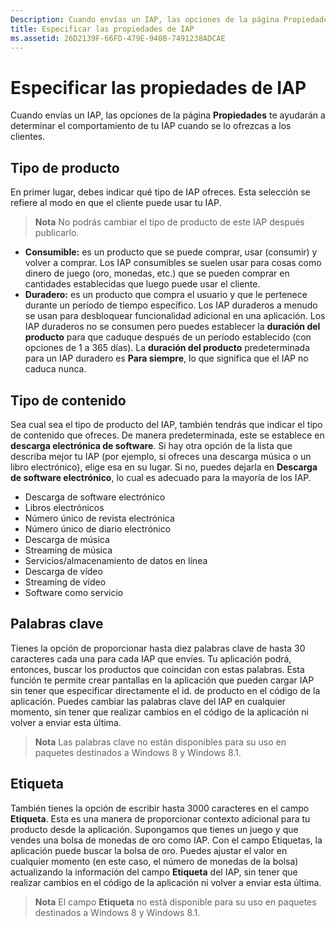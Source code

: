 ```yaml
---
Description: Cuando envías un IAP, las opciones de la página Propiedades te ayudarán a determinar el comportamiento de tu IAP cuando se lo ofrezcas a los clientes.
title: Especificar las propiedades de IAP
ms.assetid: 26D2139F-66FD-479E-940B-7491238ADCAE
---
```


# Especificar las propiedades de IAP


Cuando envías un IAP, las opciones de la página **Propiedades** te ayudarán a determinar el comportamiento de tu IAP cuando se lo ofrezcas a los clientes.

## Tipo de producto


En primer lugar, debes indicar qué tipo de IAP ofreces. Esta selección se refiere al modo en que el cliente puede usar tu IAP.

> **Nota** No podrás cambiar el tipo de producto de este IAP después publicarlo.

-   **Consumible:** es un producto que se puede comprar, usar (consumir) y volver a comprar. Los IAP consumibles se suelen usar para cosas como dinero de juego (oro, monedas, etc.) que se pueden comprar en cantidades establecidas que luego puede usar el cliente.
-   **Duradero:** es un producto que compra el usuario y que le pertenece durante un período de tiempo específico. Los IAP duraderos a menudo se usan para desbloquear funcionalidad adicional en una aplicación. Los IAP duraderos no se consumen pero puedes establecer la **duración del producto** para que caduque después de un período establecido (con opciones de 1 a 365 días). La **duración del producto** predeterminada para un IAP duradero es **Para siempre**, lo que significa que el IAP no caduca nunca.

## Tipo de contenido


Sea cual sea el tipo de producto del IAP, también tendrás que indicar el tipo de contenido que ofreces. De manera predeterminada, este se establece en **descarga electrónica de software**. Si hay otra opción de la lista que describa mejor tu IAP (por ejemplo, si ofreces una descarga música o un libro electrónico), elige esa en su lugar. Si no, puedes dejarla en **Descarga de software electrónico**, lo cual es adecuado para la mayoría de los IAP.

-   Descarga de software electrónico
-   Libros electrónicos
-   Número único de revista electrónica
-   Número único de diario electrónico
-   Descarga de música
-   Streaming de música
-   Servicios/almacenamiento de datos en línea
-   Descarga de vídeo
-   Streaming de vídeo
-   Software como servicio

## Palabras clave


Tienes la opción de proporcionar hasta diez palabras clave de hasta 30 caracteres cada una para cada IAP que envíes. Tu aplicación podrá, entonces, buscar los productos que coincidan con estas palabras. Esta función te permite crear pantallas en la aplicación que pueden cargar IAP sin tener que especificar directamente el id. de producto en el código de la aplicación. Puedes cambiar las palabras clave del IAP en cualquier momento, sin tener que realizar cambios en el código de la aplicación ni volver a enviar esta última.

> **Nota** Las palabras clave no están disponibles para su uso en paquetes destinados a Windows 8 y Windows 8.1.

## Etiqueta


También tienes la opción de escribir hasta 3000 caracteres en el campo **Etiqueta**. Esta es una manera de proporcionar contexto adicional para tu producto desde la aplicación. Supongamos que tienes un juego y que vendes una bolsa de monedas de oro como IAP. Con el campo Etiquetas, la aplicación puede buscar la bolsa de oro. Puedes ajustar el valor en cualquier momento (en este caso, el número de monedas de la bolsa) actualizando la información del campo **Etiqueta** del IAP, sin tener que realizar cambios en el código de la aplicación ni volver a enviar esta última.

> **Nota** El campo **Etiqueta** no está disponible para su uso en paquetes destinados a Windows 8 y Windows 8.1.

 

 

 






<!--HONumber=Mar16_HO1-->



